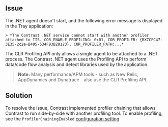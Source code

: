 <!--
title: "Contrast .NET Service Can't Start with Another Profiler Attached to IIS"
description: "Troubleshoot guide for .NET agent issues"
-->

## Issue

The .NET agent doesn't start, and the following error message is displayed in the Tray application: 

    > *The Contrast .NET service cannot start with another profiler attached to IIS. COR_ENABLE_PROFILING: 0x01, COR_PROFILER: {BX7CFC47-3E35-2c2e-B495-534F93B28123}, COR_PROFILER_PATH:...*

The CLR Profiling API only allows a single agent to be attached to a .NET process. The Contrast .NET agent uses the Profiling API to perform data/code flow analysis and detect libraries used by the application.

> **Note:** Many performance/APM tools - such as New Relic, AppDynamics and Dynatrace - also use the CLR Profiling API.

## Solution

To resolve the issue, Contrast implemented profiler chaining that allows Contrast to run side-by-side with another profiling tool. To enable profiling, see the `ProfilerChainingEnabled` [configuration setting](installation-netconfig.html#overview).
